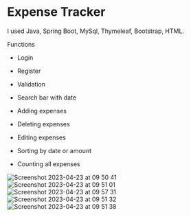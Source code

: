 # Expense Tracker

I used Java, Spring Boot, MySql, Thymeleaf, Bootstrap, HTML.


Functions

- Login

- Register

- Validation

- Search bar with date

- Adding expenses

- Deleting expenses

- Editing expenses

- Sorting by date or amount

- Counting all expenses




![Screenshot 2023-04-23 at 09 50 41](https://user-images.githubusercontent.com/107129687/233827120-3593bb2d-e8ff-422d-8d42-1e83d5edacce.png)
![Screenshot 2023-04-23 at 09 51 01](https://user-images.githubusercontent.com/107129687/233827123-67ecafbe-a222-4c6d-9b4d-a4b8fc8f5e15.png)
![Screenshot 2023-04-23 at 09 57 31](https://user-images.githubusercontent.com/107129687/233827350-59575632-94da-4dc4-aba3-55ad8acf009a.png)
![Screenshot 2023-04-23 at 09 51 32](https://user-images.githubusercontent.com/107129687/233827129-d706c072-81c6-48c7-817c-642b18fc5611.png)
![Screenshot 2023-04-23 at 09 51 38](https://user-images.githubusercontent.com/107129687/233827131-529e7091-634d-45cd-8c23-8a9a0d832ff4.png)
